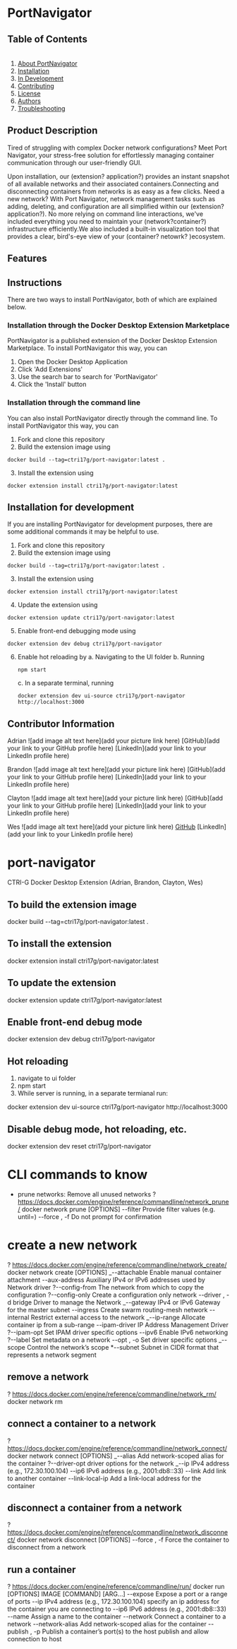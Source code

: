 <!-- -------- Current README --------- -->

# PortNavigator

<!-- -------- Table of Contents Section --------- -->

<!-- TODO: Will need to link section names by clicking on them on GitHub here -->

## Table of Contents

<ol>
      <br />
    <li><a href="#product-description">About PortNavigator</a></li>
    <li><a href="#installation">Installation</a></li>
    <li><a href="#in-development">In Development</a></li>
    <li><a href="#contributing">Contributing</a></li> 
    <li><a href="#license">License</a></li>
    <li><a href="#authors">Authors</a></li>
    <li><a href="#troubleshooting">Troubleshooting</a></li>
  </ol>

<!-- -------- Product Description Section --------- -->

## Product Description

Tired of struggling with complex Docker network configurations? Meet Port Navigator, your stress-free solution for effortlessly managing container
communication through our user-friendly GUI.

Upon installation, our (extension? application?) provides an instant snapshot of all available networks and their associated containers.Connecting and disconnecting containers from networks is as easy as a few clicks. Need a new network? With Port Navigator, network management tasks such as adding, deleting, and configuration are all simplified within our (extension? application?). No more relying on command line interactions, we've included everything you need to maintain your (network?container?) infrastructure efficiently.We also included a built-in visualization tool that provides a clear, bird's-eye view of your (container? netowrk? )ecosystem.

<!-- -------- Features --------- -->

## Features

<!-- -------- Instructions Section --------- -->

## Instructions

There are two ways to install PortNavigator, both of which are explained below.

### Installation through the Docker Desktop Extension Marketplace

PortNavigator is a published extension of the Docker Desktop Extension Marketplace. To install PortNavigator this way, you can

1. Open the Docker Desktop Application
2. Click 'Add Extensions'
3. Use the search bar to search for 'PortNavigator'
4. Click the 'Install' button

### Installation through the command line

You can also install PortNavigator directly through the command line. To install PortNavigator this way, you can

1. Fork and clone this repository
2. Build the extension image using

<!-- TO DO:  change the commands to not include ctri17g? -->

```
docker build --tag=ctri17g/port-navigator:latest .
```

3. Install the extension using
<!-- TO DO:  change the commands to not include ctri17g? -->

```
docker extension install ctri17g/port-navigator:latest
```

## Installation for development

If you are installing PortNavigator for development purposes, there are some additional commands it may be helpful to use.

1. Fork and clone this repository
2. Build the extension image using

<!-- TO DO:  change the commands to not include ctri17g? -->

```
docker build --tag=ctri17g/port-navigator:latest .
```

3. Install the extension using
<!-- TO DO:  change the commands to not include ctri17g? -->

```
docker extension install ctri17g/port-navigator:latest
```

4. Update the extension using
<!-- TO DO:  change the commands to not include ctri17g? -->

```
docker extension update ctri17g/port-navigator:latest
```

5. Enable front-end debugging mode using
<!-- TO DO:  change the commands to not include ctri17g? -->

```
docker extension dev debug ctri17g/port-navigator
```

6. Enable hot reloading by
   a. Navigating to the UI folder
   b. Running

   ```
   npm start
   ```

   c. In a separate terminal, running
   <!-- TO DO:  change the commands to not include ctri17g? -->

   ```
   docker extension dev ui-source ctri17g/port-navigator http://localhost:3000

   ```

<!-- -------- Technologies Used Section??? --------- -->

<!-- -------- Open Source Information Section --------- -->

<!-- -------- Changelog Section --------- -->

<!-- -------- License Information Section --------- -->

<!-- -------- Contributor Information Section --------- -->

## Contributor Information

<!-- TODO:  Everyone needs to add their links in here -->

Adrian ![add image alt text here](add your picture link here)
[GitHub](add your link to your GitHub profile here)
[LinkedIn](add your link to your LinkedIn profile here)

Brandon ![add image alt text here](add your picture link here)
[GitHub](add your link to your GitHub profile here)
[LinkedIn](add your link to your LinkedIn profile here)

Clayton ![add image alt text here](add your picture link here)
[GitHub](add your link to your GitHub profile here)
[LinkedIn](add your link to your LinkedIn profile here)

Wes ![add image alt text here](add your picture link here)
[GitHub](https://github.com/booksandgames)
[LinkedIn](add your link to your LinkedIn profile here)

<!-- -------- FAQ Section --------- -->

<!-- -------- Previous README --------- -->

# port-navigator

CTRI-G Docker Desktop Extension (Adrian, Brandon, Clayton, Wes)

## To build the extension image

docker build --tag=ctri17g/port-navigator:latest .

## To install the extension

docker extension install ctri17g/port-navigator:latest

## To update the extension

docker extension update ctri17g/port-navigator:latest

## Enable front-end debug mode

docker extension dev debug ctri17g/port-navigator

## Hot reloading

1. navigate to ui folder
2. npm start
3. While server is running, in a separate termianal run:

docker extension dev ui-source ctri17g/port-navigator http://localhost:3000

## Disable debug mode, hot reloading, etc.

docker extension dev reset ctri17g/port-navigator

# CLI commands to know

- prune networks: Remove all unused networks ?
  https://docs.docker.com/engine/reference/commandline/network_prune/ docker
  network prune [OPTIONS] --filter Provide filter values (e.g.
  until=<timestamp>) --force , -f Do not prompt for confirmation

# create a new network

? https://docs.docker.com/engine/reference/commandline/network_create/ docker
network create [OPTIONS] <network name> _--attachable Enable manual container
attachment --aux-address Auxiliary IPv4 or IPv6 addresses used by Network driver
?--config-from The network from which to copy the configuration ?--config-only
Create a configuration only network --driver , -d bridge Driver to manage the
Network _--gateway IPv4 or IPv6 Gateway for the master subnet --ingress Create
swarm routing-mesh network --internal Restrict external access to the network
_--ip-range Allocate container ip from a sub-range --ipam-driver IP Address
Management Driver ?--ipam-opt Set IPAM driver specific options --ipv6 Enable
IPv6 networking ?--label Set metadata on a network --opt , -o Set driver
specific options _--scope Control the network’s scope \*--subnet Subnet in CIDR
format that represents a network segment

## remove a network

? https://docs.docker.com/engine/reference/commandline/network_rm/ docker
network rm <network name>

## connect a container to a network

? https://docs.docker.com/engine/reference/commandline/network_connect/ docker
network connect [OPTIONS] <network name> <container name> _--alias Add
network-scoped alias for the container ?--driver-opt driver options for the
network _--ip IPv4 address (e.g., 172.30.100.104) --ip6 IPv6 address (e.g.,
2001:db8::33) --link Add link to another container --link-local-ip Add a
link-local address for the container

## disconnect a container from a network

? https://docs.docker.com/engine/reference/commandline/network_disconnect/
docker network disconnect [OPTIONS] <network name> <container name> --force , -f
Force the container to disconnect from a network

## run a container

? https://docs.docker.com/engine/reference/commandline/run/ docker run [OPTIONS]
IMAGE [COMMAND] [ARG...] --expose Expose a port or a range of ports --ip IPv4
address (e.g., 172.30.100.104) specify an ip address for the container you are
connecting to --ip6 IPv6 address (e.g., 2001:db8::33) --name Assign a name to
the container --network Connect a container to a network --network-alias Add
network-scoped alias for the container --publish , -p Publish a container’s
port(s) to the host publish and allow connection to host
